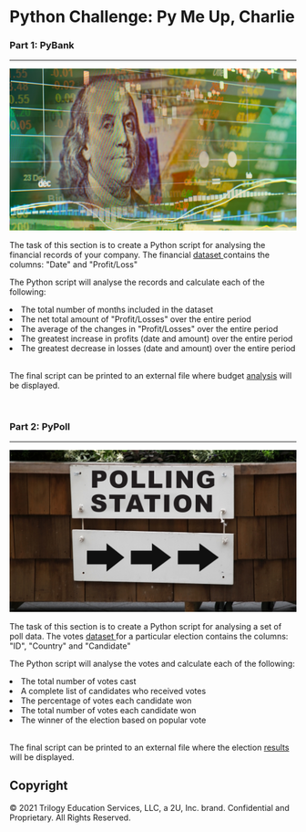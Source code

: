 # <b>Python Challenge: Py Me Up, Charlie

<h3>Part 1: PyBank</b></h3>
<hr>

![](images/revenue.png)

The task of this section is to create a Python script for analysing the financial records of your company. The financial <a href="Resources/budget_data.csv" > dataset </a> contains the columns: "Date" and "Profit/Loss"

The Python script will analyse the records and calculate each of the following:

<li>The total number of months included in the dataset
<li>The net total amount of "Profit/Losses" over the entire period
<li>The average of the changes in "Profit/Losses" over the entire period
<li>The greatest increase in profits (date and amount) over the entire period
<li>The greatest decrease in losses (date and amount) over the entire period

<br>
<br>

The final script can be printed to an external file where budget <a href="PyBank/analysis.txt"> analysis</a> will be displayed.

<br>

<h3><b>Part 2: PyPoll</b></h3>
<hr>

![](images/votes.png)

The task of this section is to create a Python script for analysing a set of poll data. The votes <a href="Resources/election_data.csv" > dataset </a> for a particular election contains the columns: "ID", "Country" and "Candidate"

The Python script will analyse the votes and calculate each of the following:

<li>The total number of votes cast
<li>A complete list of candidates who received votes
<li>The percentage of votes each candidate won
<li>The total number of votes each candidate won
<li>The winner of the election based on popular vote

<br>
<br>

The final script can be printed to an external file where the election <a href="PyPoll/analysis.txt"> results</a> will be displayed.

## Copyright

© 2021 Trilogy Education Services, LLC, a 2U, Inc. brand. Confidential and Proprietary. All Rights Reserved.

